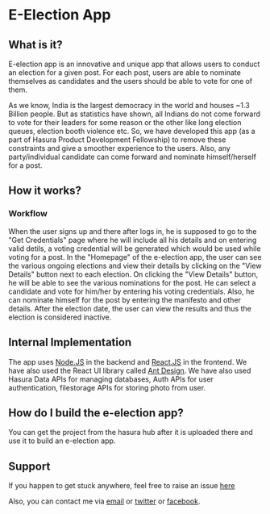 # E-Election App

## What is it? 
E-election app is an innovative and unique app that allows users to conduct an election for a given post. For each post, users are able to nominate themselves as candidates and the users should be able to vote for one of them. 

As we know, India is the largest democracy in the world and houses ~1.3 Billion people. But as statistics have shown, all Indians do not come forward to vote for their leaders for some reason or the other like long election queues, election booth violence etc. So, we have developed this app (as a part of Hasura Product Development Fellowship) to remove these constraints and give a smoother experience to the users. Also, any party/individual candidate can come forward and nominate himself/herself for a post.

## How it works? 
### Workflow
When the user signs up and there after logs in, he is supposed to go to the "Get Credentials" page where he will include all his details and on entering valid detils, a voting credential will be generated which would be used while voting for a post.
In the "Homepage" of the e-election app, the user can see the various ongoing elections and view their details by clicking on the "View Details" button next to each election. On clicking the "View Details" button, he will be able to see the various nominations for the post. He can select a candidate and vote for him/her by entering his voting credentials. Also, he can nominate himself for the post by entering the manifesto and other details.
After the election date, the user can view the results and thus the election is considered inactive.

## Internal Implementation
The app uses [Node.JS](https://nodejs.org) in the backend and [React.JS](https://reactjs.org) in the frontend. We have also used the React UI library called [Ant Design](https://www.ant.design).
We have also used Hasura Data APIs for managing databases, Auth APIs for user authentication, filestorage APIs for storing photo from user.

## How do I build the e-election app?
You can get the project from the hasura hub after it is uploaded there and use it to build an e-election app.

## Support
If you happen to get stuck anywhere, feel free to raise an issue [here](https://github.com/geekysrm/e-election-fullstack/issues)

Also, you can contact me via [email](mailto:soumyacool2012@gmail.com) or [twitter](https://twitter.com/SoumyaRnMohanty) or [facebook](https://www.fb.com/geekysrm).